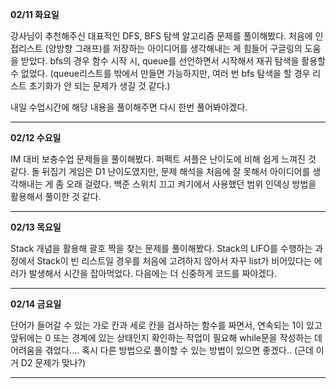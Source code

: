 **02/11 화요일**

강사님이 추천해주신 대표적인 DFS, BFS 탐색 알고리즘 문제를 풀이해봤다.
처음에 인접리스트 (양방향 그래프)를 저장하는 아이디어를 생각해내는 게 힘들어 구글링의 도움을 받았다.
bfs의 경우 함수 시작 시, queue를 선언하면서 시작해서 재귀 탐색을 활용할 수 없었다. (queue리스트를 밖에서 만들면 가능하지만, 여러 번 bfs 탐색을 할 경우 리스트 초기화가 안 되는 문제가 생길 것 같다.)

내일 수업시간에 해당 내용을 풀이해주면 다시 한번 풀어봐야겠다.

***

**02/12 수요일**

IM 대비 보충수업 문제들을 풀이해봤다.
퍼펙트 셔플은 난이도에 비해 쉽게 느껴진 것 같다.
돌 뒤집기 게임은 D1 난이도였지만, 문제 해석을 처음에 잘 못해서 아이디어를 생각해내는 게 좀 오래 걸렸다.
백준 스위치 끄고 켜기에서 사용했던 범위 인덱싱 방법을 활용해서 풀이한 것 같다.

***

**02/13 목요일**

Stack 개념을 활용해 괄호 짝을 찾는 문제를 풀이해봤다.
Stack의 LIFO를 수행하는 과정에서 Stack이 빈 리스트일 경우를 처음에 고려하지 않아서 자꾸 list가 비어있다는 에러가 발생해서 시간을 잡아먹었다. 다음에는 더 신중하게 코드를 짜야겠다.

***

**02/14 금요일**

단어가 들어갈 수 있는 가로 칸과 세로 칸을 검사하는 함수를 짜면서, 연속되는 1이 있고 앞뒤에는 0 또는 경계에 있는 상태인지 확인하는 작업이 필요해 while문을 작성하는 데 어려움을 겪었다.... 혹시 다른 방법으로 풀이할 수 있는 방법이 있으면 좋겠다.. (근데 이거 D2 문제가 맞나?)

***
